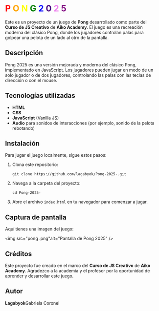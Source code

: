 <h1>
  <span style="color:red">P</span>
  <span style="color:orange">O</span>
  <span style="color:yellow">N</span>
  <span style="color:green">G</span> 
  <span style="color:blue">2</span>
  <span style="color:indigo">0</span>
  <span style="color:violet">2</span>
  <span style="color:purple">5</span>
</h1>

<p>Este es un proyecto de un juego de <strong>Pong</strong> desarrollado como parte del <strong>Curso de JS Creativo</strong> de <strong>Aiko Academy</strong>. El juego es una recreación moderna del clásico Pong, donde los jugadores controlan palas para golpear una pelota de un lado al otro de la pantalla.</p>

## Descripción

<p>Pong 2025 es una versión mejorada y moderna del clásico Pong, implementado en JavaScript. Los jugadores pueden jugar en modo de un solo jugador o de dos jugadores, controlando las palas con las teclas de dirección o con el mouse.</p>

## Tecnologías utilizadas

<ul>
  <li><strong>HTML</strong></li>
  <li><strong>CSS</strong></li>
  <li><strong>JavaScript</strong> (Vanilla JS)</li>
  <li><strong>Audio</strong> para sonidos de interacciones (por ejemplo, sonido de la pelota rebotando)</li>
</ul>

## Instalación

<p>Para jugar el juego localmente, sigue estos pasos:</p>

<ol>
  <li>Clona este repositorio:</li>
  <pre><code>git clone https://github.com/lagabyok/Pong-2025-.git</code></pre>
  <li>Navega a la carpeta del proyecto:</li>
  <pre><code>cd Pong-2025-</code></pre>
  <li>Abre el archivo <code>index.html</code> en tu navegador para comenzar a jugar.</li>
</ol>

## Captura de pantalla

<p>Aquí tienes una imagen del juego:</p>

<img src="pong .png"alt="Pantalla de Pong 2025" />  

## Créditos

<p>Este proyecto fue creado en el marco del <strong>Curso de JS Creativo</strong> de <strong>Aiko Academy</strong>. Agradezco a la academia y el profesor por la oportunidad de aprender y desarrollar este juego.</p>


## Autor

<p><strong>Lagabyok</strong>Gabriela Coronel</p>
